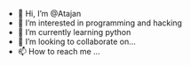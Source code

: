 - 👋 Hi, I’m @Atajan
- 👀 I’m interested in programming and hacking
- 🌱 I’m currently learning python
- 💞️ I’m looking to collaborate on... 
- 📫 How to reach me ... 

<!---
Atajan2000/Atajan2000 is a ✨ special ✨ repository because its `README.md` (this file) appears on your GitHub profile.
You can click the Preview link to take a look at your changes.
--->
